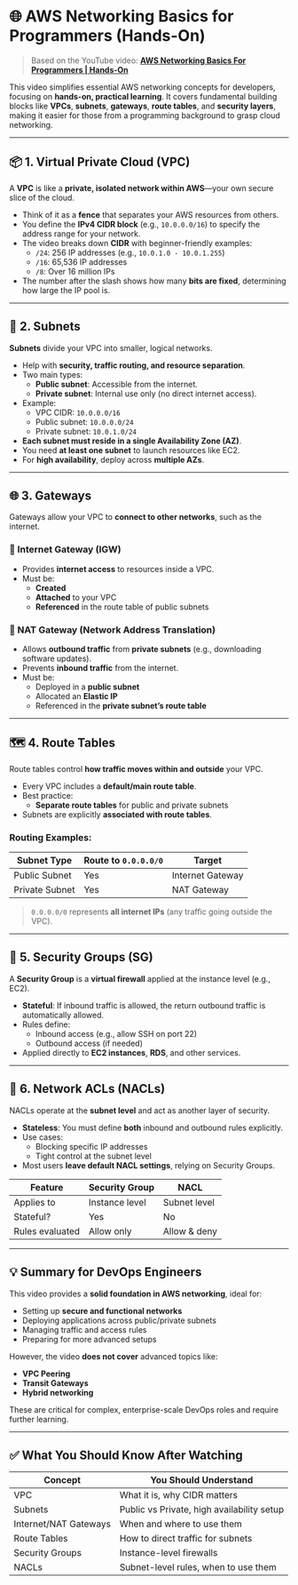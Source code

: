 # 🌐 AWS Networking Basics for Programmers (Hands-On)

> Based on the YouTube video: **[AWS Networking Basics For Programmers | Hands-On](https://www.youtube.com/watch?v=2doSoMN2xvI)**

This video simplifies essential AWS networking concepts for developers, focusing on **hands-on, practical learning**. It covers fundamental building blocks like **VPCs**, **subnets**, **gateways**, **route tables**, and **security layers**, making it easier for those from a programming background to grasp cloud networking.

---

## 📦 1. Virtual Private Cloud (VPC)

A **VPC** is like a **private, isolated network within AWS**—your own secure slice of the cloud.

- Think of it as a **fence** that separates your AWS resources from others.
- You define the **IPv4 CIDR block** (e.g., `10.0.0.0/16`) to specify the address range for your network.
- The video breaks down **CIDR** with beginner-friendly examples:
  - `/24`: 256 IP addresses (e.g., `10.0.1.0 - 10.0.1.255`)
  - `/16`: 65,536 IP addresses
  - `/8`: Over 16 million IPs
- The number after the slash shows how many **bits are fixed**, determining how large the IP pool is.

---

## 🧩 2. Subnets

**Subnets** divide your VPC into smaller, logical networks.

- Help with **security, traffic routing, and resource separation**.
- Two main types:
  - **Public subnet**: Accessible from the internet.
  - **Private subnet**: Internal use only (no direct internet access).
- Example:
  - VPC CIDR: `10.0.0.0/16`
  - Public subnet: `10.0.0.0/24`
  - Private subnet: `10.0.1.0/24`
- **Each subnet must reside in a single Availability Zone (AZ)**.
- You need **at least one subnet** to launch resources like EC2.
- For **high availability**, deploy across **multiple AZs**.

---

## 🌐 3. Gateways

Gateways allow your VPC to **connect to other networks**, such as the internet.

### 🚪 Internet Gateway (IGW)

- Provides **internet access** to resources inside a VPC.
- Must be:
  - **Created**
  - **Attached** to your VPC
  - **Referenced** in the route table of public subnets

### 🔁 NAT Gateway (Network Address Translation)

- Allows **outbound traffic** from **private subnets** (e.g., downloading software updates).
- Prevents **inbound traffic** from the internet.
- Must be:
  - Deployed in a **public subnet**
  - Allocated an **Elastic IP**
  - Referenced in the **private subnet’s route table**

---

## 🗺️ 4. Route Tables

Route tables control **how traffic moves within and outside** your VPC.

- Every VPC includes a **default/main route table**.
- Best practice:
  - **Separate route tables** for public and private subnets
- Subnets are explicitly **associated with route tables**.

### Routing Examples:

| Subnet Type     | Route to `0.0.0.0/0` | Target               |
|-----------------|----------------------|----------------------|
| Public Subnet   | Yes                  | Internet Gateway     |
| Private Subnet  | Yes                  | NAT Gateway          |

> `0.0.0.0/0` represents **all internet IPs** (any traffic going outside the VPC).

---

## 🔐 5. Security Groups (SG)

A **Security Group** is a **virtual firewall** applied at the instance level (e.g., EC2).

- **Stateful**: If inbound traffic is allowed, the return outbound traffic is automatically allowed.
- Rules define:
  - Inbound access (e.g., allow SSH on port 22)
  - Outbound access (if needed)
- Applied directly to **EC2 instances**, **RDS**, and other services.

---

## 🚧 6. Network ACLs (NACLs)

NACLs operate at the **subnet level** and act as another layer of security.

- **Stateless**: You must define **both** inbound and outbound rules explicitly.
- Use cases:
  - Blocking specific IP addresses
  - Tight control at the subnet level
- Most users **leave default NACL settings**, relying on Security Groups.

| Feature             | Security Group | NACL         |
|---------------------|----------------|--------------|
| Applies to          | Instance level | Subnet level |
| Stateful?           | Yes            | No           |
| Rules evaluated     | Allow only     | Allow & deny |

---

## 💡 Summary for DevOps Engineers

This video provides a **solid foundation in AWS networking**, ideal for:

- Setting up **secure and functional networks**
- Deploying applications across public/private subnets
- Managing traffic and access rules
- Preparing for more advanced setups

However, the video **does not cover** advanced topics like:

- **VPC Peering**
- **Transit Gateways**
- **Hybrid networking**

These are critical for complex, enterprise-scale DevOps roles and require further learning.

---

## ✅ What You Should Know After Watching

| Concept        | You Should Understand |
|----------------|-----------------------|
| VPC            | What it is, why CIDR matters |
| Subnets        | Public vs Private, high availability setup |
| Internet/NAT Gateways | When and where to use them |
| Route Tables   | How to direct traffic for subnets |
| Security Groups| Instance-level firewalls |
| NACLs          | Subnet-level rules, when to use them |

